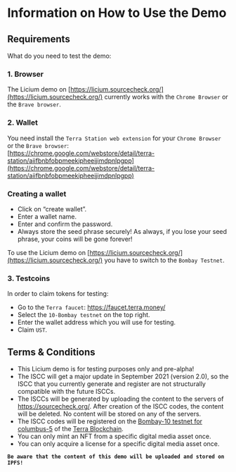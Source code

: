 # Information on How to Use the Demo

## Requirements

What do you need to test the demo:  

### 1. Browser  

The Licium demo on [https://licium.sourcecheck.org/](https://licium.sourcecheck.org/) currently works with the `Chrome Browser` or the `Brave browser`.  

### 2. Wallet

You need install the `Terra Station web extension` for your `Chrome Browser` or the `Brave browser`:  
[https://chrome.google.com/webstore/detail/terra-station/aiifbnbfobpmeekipheeijimdpnlpgpp](https://chrome.google.com/webstore/detail/terra-station/aiifbnbfobpmeekipheeijimdpnlpgpp)

### Creating a wallet

- Click on “create wallet”.  
- Enter a wallet name.  
- Enter and confirm the password.  
- Always store the seed phrase securely! As always, if you lose your seed phrase, your coins will be gone forever!  

To use the Licium demo on [https://licium.sourcecheck.org/](https://licium.sourcecheck.org/) you have to switch to the `Bombay Testnet`.  

### 3. Testcoins

In order to claim tokens for testing:   

- Go to the `Terra faucet`: https://faucet.terra.money/   
- Select the `10-Bombay testnet` on the top right.  
- Enter the wallet address which you will use for testing.   
- Claim `UST`.    

## Terms & Conditions

- This Licium demo is for testing purposes only and pre-alpha!   
- The ISCC will get a major update in September 2021 (version 2.0), so the ISCC that you currently generate and register are not structurally compatible with the future ISCCs.  
- The ISCCs will be generated by uploading the content to the servers of https://sourcecheck.org/. After creation of the ISCC codes, the content will be deleted. No content will be stored on any of the servers.   
- The ISCC codes will be registered on the [Bombay-10 testnet for columbus-5](https://github.com/terra-money/testnet/tree/master/bombay-10) of the [Terra Blockchain](https://www.terra.money/).  
- You can only mint an NFT from a specific digital media asset once.   
- You can only acquire a license for a specific digital media asset once.  

**`Be aware that the content of this demo will be uploaded and stored on IPFS!`**  



